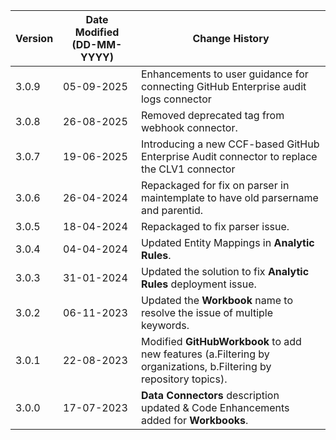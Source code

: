 | **Version** | **Date Modified (DD-MM-YYYY)** | **Change History**                                                       |
|-------------|--------------------------------|--------------------------------------------------------------------------|
| 3.0.9       | 05-09-2025                     | Enhancements to user guidance for connecting GitHub Enterprise audit logs connector                      |
| 3.0.8       | 26-08-2025                     | Removed deprecated tag from webhook connector.                      |
| 3.0.7       | 19-06-2025                     | Introducing a new CCF-based GitHub Enterprise Audit connector to replace the CLV1 connector                      |
| 3.0.6       | 26-04-2024                     | Repackaged for fix on parser in maintemplate to have old parsername and parentid.                    |
| 3.0.5       | 18-04-2024                     | Repackaged to fix parser issue.                                                  |
| 3.0.4       | 04-04-2024                     | Updated Entity Mappings in **Analytic Rules**.                                                 |
| 3.0.3       | 31-01-2024                     | Updated the solution to fix **Analytic Rules** deployment issue.              |
| 3.0.2       | 06-11-2023                     | Updated the **Workbook** name to resolve the issue of multiple keywords.  |
| 3.0.1       | 22-08-2023                     | Modified **GitHubWorkbook** to add new features (a.Filtering by organizations, b.Filtering by repository topics).  |
| 3.0.0       | 17-07-2023                     | **Data Connectors** description updated & Code Enhancements added for **Workbooks**. |